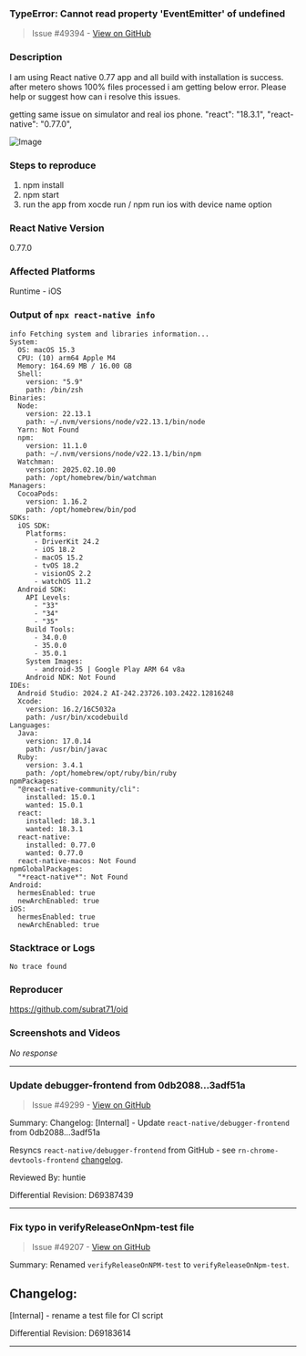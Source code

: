 ### TypeError: Cannot read property 'EventEmitter' of undefined

> Issue #49394 - [View on GitHub](https://github.com/facebook/react-native/issues/49394)

### Description

I am using React native 0.77 app and all build with installation is success. after metero shows 100% files processed i am getting below error. Please help or suggest how can i resolve this issues.

getting same issue on simulator and real ios phone.
  "react": "18.3.1",
  "react-native": "0.77.0",

![Image](https://github.com/user-attachments/assets/609b8a9d-2f9a-41ef-afcc-fdd39b2fcd97)



### Steps to reproduce

1. npm install
2. npm start
3. run the app from xocde run / npm run ios with device name option

### React Native Version

0.77.0

### Affected Platforms

Runtime - iOS

### Output of `npx react-native info`

```text
info Fetching system and libraries information...
System:
  OS: macOS 15.3
  CPU: (10) arm64 Apple M4
  Memory: 164.69 MB / 16.00 GB
  Shell:
    version: "5.9"
    path: /bin/zsh
Binaries:
  Node:
    version: 22.13.1
    path: ~/.nvm/versions/node/v22.13.1/bin/node
  Yarn: Not Found
  npm:
    version: 11.1.0
    path: ~/.nvm/versions/node/v22.13.1/bin/npm
  Watchman:
    version: 2025.02.10.00
    path: /opt/homebrew/bin/watchman
Managers:
  CocoaPods:
    version: 1.16.2
    path: /opt/homebrew/bin/pod
SDKs:
  iOS SDK:
    Platforms:
      - DriverKit 24.2
      - iOS 18.2
      - macOS 15.2
      - tvOS 18.2
      - visionOS 2.2
      - watchOS 11.2
  Android SDK:
    API Levels:
      - "33"
      - "34"
      - "35"
    Build Tools:
      - 34.0.0
      - 35.0.0
      - 35.0.1
    System Images:
      - android-35 | Google Play ARM 64 v8a
    Android NDK: Not Found
IDEs:
  Android Studio: 2024.2 AI-242.23726.103.2422.12816248
  Xcode:
    version: 16.2/16C5032a
    path: /usr/bin/xcodebuild
Languages:
  Java:
    version: 17.0.14
    path: /usr/bin/javac
  Ruby:
    version: 3.4.1
    path: /opt/homebrew/opt/ruby/bin/ruby
npmPackages:
  "@react-native-community/cli":
    installed: 15.0.1
    wanted: 15.0.1
  react:
    installed: 18.3.1
    wanted: 18.3.1
  react-native:
    installed: 0.77.0
    wanted: 0.77.0
  react-native-macos: Not Found
npmGlobalPackages:
  "*react-native*": Not Found
Android:
  hermesEnabled: true
  newArchEnabled: true
iOS:
  hermesEnabled: true
  newArchEnabled: true
```

### Stacktrace or Logs

```text
No trace found
```

### Reproducer

https://github.com/subrat71/oid

### Screenshots and Videos

_No response_

---

### Update debugger-frontend from 0db2088...3adf51a

> Issue #49299 - [View on GitHub](https://github.com/facebook/react-native/pull/49299)

Summary:
Changelog: [Internal] - Update `react-native/debugger-frontend` from 0db2088...3adf51a

Resyncs `react-native/debugger-frontend` from GitHub - see `rn-chrome-devtools-frontend` [changelog](https://github.com/facebookexperimental/rn-chrome-devtools-frontend/compare/0db20882e348e426a298417ef8ab1b379ad2ef6e...3adf51aa915c2deb26f5d373751a15b4d0c8f259).

Reviewed By: huntie

Differential Revision: D69387439


---

### Fix typo in verifyReleaseOnNpm-test file

> Issue #49207 - [View on GitHub](https://github.com/facebook/react-native/pull/49207)

Summary:
Renamed `verifyReleaseOnNPM-test` to `verifyReleaseOnNpm-test`.

## Changelog:
[Internal] - rename a test file for CI script

Differential Revision: D69183614


---

